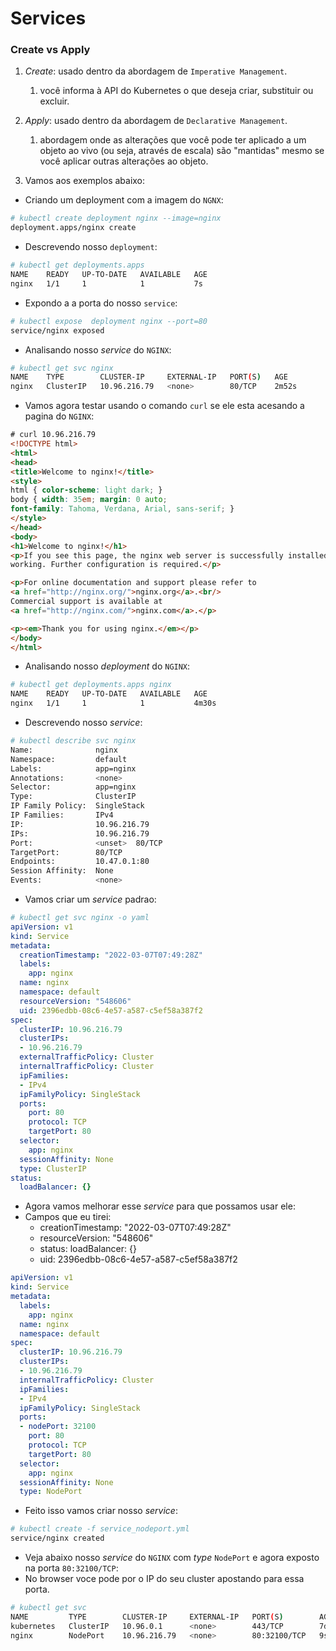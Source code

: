 # Services

### Create vs Apply

1.  *Create*: usado dentro da abordagem de `Imperative Management`.
    1.  você informa à API do Kubernetes o que deseja criar, substituir ou excluir.
   
2.  *Apply*: usado dentro da abordagem de `Declarative Management`.
    1.  abordagem onde as alterações que você pode ter aplicado a um objeto ao vivo (ou seja, através de escala) são "mantidas" mesmo se você aplicar outras alterações ao objeto.

3.  Vamos aos exemplos abaixo:

-   Criando um deployment com a imagem do `NGNX`:

```bash
# kubectl create deployment nginx --image=nginx
deployment.apps/nginx create
```

-   Descrevendo nosso `deployment`:

```bash
# kubectl get deployments.apps 
NAME    READY   UP-TO-DATE   AVAILABLE   AGE
nginx   1/1     1            1           7s
```

-   Expondo a a porta do nosso `service`:

```bash
# kubectl expose  deployment nginx --port=80
service/nginx exposed
```

- Analisando nosso *service* do `NGINX`:

```bash
# kubectl get svc nginx 
NAME    TYPE        CLUSTER-IP     EXTERNAL-IP   PORT(S)   AGE
nginx   ClusterIP   10.96.216.79   <none>        80/TCP    2m52s
```

- Vamos agora testar usando o comando `curl` se ele esta acesando a pagina do `NGINX`:

```html
# curl 10.96.216.79
<!DOCTYPE html>
<html>
<head>
<title>Welcome to nginx!</title>
<style>
html { color-scheme: light dark; }
body { width: 35em; margin: 0 auto;
font-family: Tahoma, Verdana, Arial, sans-serif; }
</style>
</head>
<body>
<h1>Welcome to nginx!</h1>
<p>If you see this page, the nginx web server is successfully installed and
working. Further configuration is required.</p>

<p>For online documentation and support please refer to
<a href="http://nginx.org/">nginx.org</a>.<br/>
Commercial support is available at
<a href="http://nginx.com/">nginx.com</a>.</p>

<p><em>Thank you for using nginx.</em></p>
</body>
</html>
```

-   Analisando nosso *deployment* do `NGINX`:

```bash
# kubectl get deployments.apps nginx 
NAME    READY   UP-TO-DATE   AVAILABLE   AGE
nginx   1/1     1            1           4m30s
```

-   Descrevendo nosso *service*:

```bash
# kubectl describe svc nginx 
Name:              nginx
Namespace:         default
Labels:            app=nginx
Annotations:       <none>
Selector:          app=nginx
Type:              ClusterIP
IP Family Policy:  SingleStack
IP Families:       IPv4
IP:                10.96.216.79
IPs:               10.96.216.79
Port:              <unset>  80/TCP
TargetPort:        80/TCP
Endpoints:         10.47.0.1:80
Session Affinity:  None
Events:            <none>
```

-   Vamos criar um *service* padrao:

```yml
# kubectl get svc nginx -o yaml 
apiVersion: v1
kind: Service
metadata:
  creationTimestamp: "2022-03-07T07:49:28Z"
  labels:
    app: nginx
  name: nginx
  namespace: default
  resourceVersion: "548606"
  uid: 2396edbb-08c6-4e57-a587-c5ef58a387f2
spec:
  clusterIP: 10.96.216.79
  clusterIPs:
  - 10.96.216.79
  externalTrafficPolicy: Cluster
  internalTrafficPolicy: Cluster
  ipFamilies:
  - IPv4
  ipFamilyPolicy: SingleStack
  ports:
    port: 80
    protocol: TCP
    targetPort: 80
  selector:
    app: nginx
  sessionAffinity: None
  type: ClusterIP
status:
  loadBalancer: {}
```

-   Agora vamos melhorar esse *service* para que possamos usar ele:
-   Campos que eu tirei:
    -   creationTimestamp: "2022-03-07T07:49:28Z"
    -   resourceVersion: "548606"
    -   status: loadBalancer: {}
    -   uid: 2396edbb-08c6-4e57-a587-c5ef58a387f2

```yml
apiVersion: v1
kind: Service
metadata:
  labels:
    app: nginx
  name: nginx
  namespace: default
spec:
  clusterIP: 10.96.216.79
  clusterIPs:
  - 10.96.216.79
  internalTrafficPolicy: Cluster
  ipFamilies:
  - IPv4
  ipFamilyPolicy: SingleStack
  ports:
  - nodePort: 32100
    port: 80
    protocol: TCP
    targetPort: 80
  selector:
    app: nginx
  sessionAffinity: None
  type: NodePort
```

-   Feito isso vamos criar nosso *service*:

```bash
# kubectl create -f service_nodeport.yml 
service/nginx created
```

- Veja abaixo nosso *service* do `NGINX` com *type* `NodePort` e agora exposto na porta `80:32100/TCP`:
- No browser voce pode por o IP do seu cluster apostando para essa porta.

```bash
# kubectl get svc
NAME         TYPE        CLUSTER-IP     EXTERNAL-IP   PORT(S)        AGE  
kubernetes   ClusterIP   10.96.0.1      <none>        443/TCP        7d16h
nginx        NodePort    10.96.216.79   <none>        80:32100/TCP   9s
```
